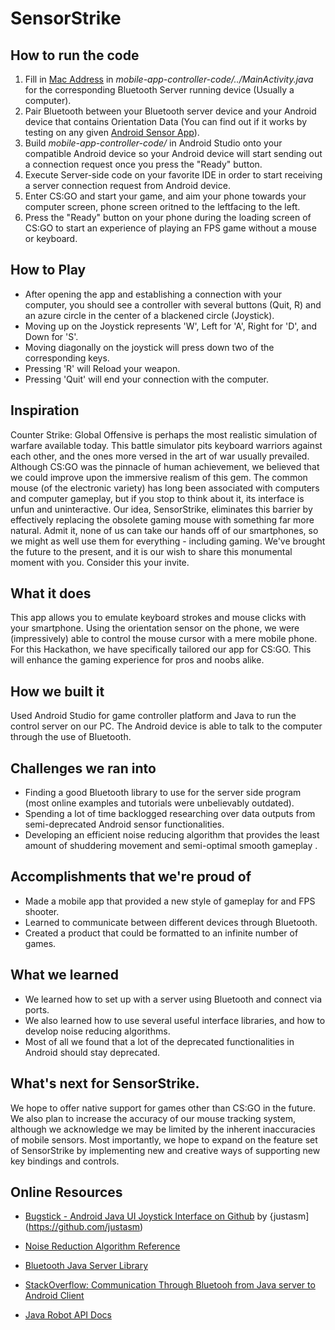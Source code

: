 # SensorStrike

## How to run the code
1. Fill in [Mac Address](https://kb.netgear.com/1005/How-to-find-a-MAC-address) in *mobile-app-controller-code/../MainActivity.java* for the corresponding Bluetooth Server running device (Usually a computer).
2. Pair Bluetooth between your Bluetooth server device and your Android device that contains Orientation Data (You can find out if it works by testing on any  given [Android Sensor App](https://play.google.com/store/search?q=sensor%20apps%20for%20android&c=apps&hl=en)).
3. Build *mobile-app-controller-code/* in Android Studio onto your compatible Android device so your Android device will start sending out a connection request once you press the "Ready" button.
4. Execute Server-side code on your favorite IDE in order to start receiving a server connection request from Android device.
5. Enter CS:GO and start your game, and aim your phone towards your computer screen, phone screen oritned to the leftfacing to the left.
6. Press the "Ready" button on your phone during the loading screen of CS:GO to start an experience of playing an FPS game without a mouse or keyboard.

## How to Play
- After opening the app and establishing a connection with your computer, you should see a controller with several buttons (Quit, R) and an azure circle in the center of a blackened circle (Joystick).
- Moving up on the Joystick represents 'W', Left for 'A', Right for 'D', and Down for 'S'.
- Moving diagonally on the joystick will press down two of the corresponding keys.
- Pressing 'R' will Reload your weapon.
- Pressing 'Quit' will end your connection with the computer.

## Inspiration
Counter Strike: Global Offensive is perhaps the most realistic simulation of warfare available today. This battle simulator pits keyboard warriors against each other, and the ones more versed in the art of war usually prevailed. Although CS:GO was the pinnacle of human achievement, we believed that we could improve upon the immersive realism of this gem. The common mouse (of the electronic variety) has long been associated with computers and computer gameplay, but if you stop to think about it, its interface is unfun and uninteractive. Our idea, SensorStrike, eliminates this barrier by effectively replacing the obsolete gaming mouse with something far more natural. Admit it, none of us can take our hands off of our smartphones, so we might as well use them for everything - including gaming. We've brought the future to the present, and it is our wish to share this monumental moment with you. Consider this your invite.

## What it does
This app allows you to emulate keyboard strokes and mouse clicks with your smartphone. Using the orientation sensor on the phone, we were (impressively) able to control the mouse cursor with a mere mobile phone. For this Hackathon, we have specifically tailored our app for CS:GO. This will enhance the gaming experience for pros and noobs alike.

## How we built it
Used Android Studio for game controller platform and Java to run the control server on our PC. The Android device is able to talk to the computer through the use of Bluetooth.

## Challenges we ran into
- Finding a good Bluetooth library to use for the server side program (most online examples and tutorials were unbelievably outdated).
- Spending a lot of time backlogged researching over data outputs from semi-deprecated Android sensor functionalities.
- Developing an efficient noise reducing algorithm that provides the least amount of shuddering movement and semi-optimal smooth gameplay .

## Accomplishments that we're proud of
- Made a mobile app that provided a new style of gameplay for and FPS shooter.
- Learned to communicate between different devices through Bluetooth.
- Created a product that could be formatted to an infinite number of games.

## What we learned
- We learned how to set up with a server using Bluetooth and connect via ports.
- We also learned how to use several useful interface libraries, and how to develop noise reducing algorithms.
- Most of all we found that a lot of the deprecated functionalities in Android should stay deprecated.

## What's next for SensorStrike.
We hope to offer native support for games other than CS:GO in the future. We also plan to increase the accuracy of our mouse tracking system, although we acknowledge we may be limited by the inherent inaccuracies of mobile sensors. Most importantly, we hope to expand on the feature set of SensorStrike by implementing new and creative ways of supporting new key bindings and controls.

## Online Resources
- [Bugstick - Android Java UI Joystick Interface on Github](https://github.com/justasm/Bugstick) by {justasm](https://github.com/justasm)

- [Noise Reduction Algorithm Reference](https://terpconnect.umd.edu/~toh/spectrum/Smoothing.html)

- [Bluetooth Java Server Library](http://snapshot.bluecove.org/distribution/download/2.1.1-SNAPSHOT/2.1.1-SNAPSHOT.62/)

- [StackOverflow: Communication Through Bluetooh from Java server to Android Client](http://stackoverflow.com/questions/10929767/send-text-through-bluetooth-from-java-server-to-android-client?rq=1)

- [Java Robot API Docs](https://docs.oracle.com/javase/7/docs/api/java/awt/Robot.html)

